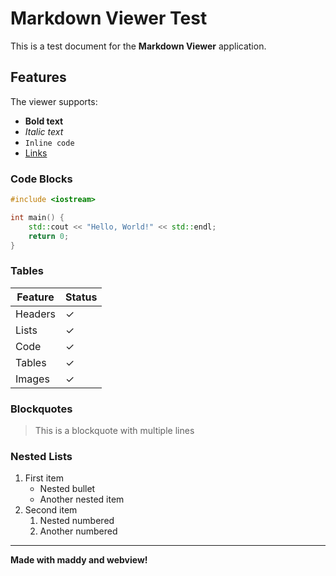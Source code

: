 # Markdown Viewer Test

This is a test document for the **Markdown Viewer** application.

## Features

The viewer supports:

- **Bold text**
- *Italic text*
- `Inline code`
- [Links](https://example.com)

### Code Blocks

```cpp
#include <iostream>

int main() {
    std::cout << "Hello, World!" << std::endl;
    return 0;
}
```

### Tables

| Feature | Status |
|---------|---------|
| Headers | ✓ |
| Lists | ✓ |
| Code | ✓ |
| Tables | ✓ |
| Images | ✓ |

### Blockquotes

> This is a blockquote
> with multiple lines

### Nested Lists

1. First item
   - Nested bullet
   - Another nested item
2. Second item
   1. Nested numbered
   2. Another numbered

---

**Made with maddy and webview!**